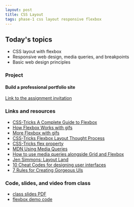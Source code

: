 ```yaml
---
layout: post
title: CSS Layout
tags: phase-1 css layout responsive flexbox
---
```


## Today's topics

- CSS layout with flexbox
- Responsive web design, media queries, and breakpoints
- Basic web design principles

### Project
#### Build a professional portfolio site

[Link to the assignment invitation](https://classroom.github.com/a/vTXzOy1b)

### Links and resources

- [CSS-Tricks A Complete Guide to Flexbox](https://css-tricks.com/snippets/css/a-guide-to-flexbox/)
- [How Flexbox Works with gifs](https://www.freecodecamp.org/news/an-animated-guide-to-flexbox-d280cf6afc35/#.ny5qtyivp)
- [More Flexbox with gifs](https://www.freecodecamp.org/news/even-more-about-how-flexbox-works-explained-in-big-colorful-animated-gifs-a5a74812b053/#.mmcrvo7pu)
- [CSS-Tricks Flexbox Layout Thought Process](https://css-tricks.com/the-thought-process-behind-a-flexbox-layout/)
- [CSS-Tricks flex property](https://css-tricks.com/almanac/properties/f/flex/)
- [MDN Using Media Queries](https://developer.mozilla.org/en-US/docs/Web/CSS/Media_Queries/Using_media_queries)
- [How to use media queries alongside Grid and Flexbox](https://www.smashingmagazine.com/2018/02/media-queries-responsive-design-2018/)
- [Jen Simmons: Layout Land](https://www.youtube.com/channel/UC7TizprGknbDalbHplROtag)
- [10 Cheat Codes for designing user interfaces](https://medium.com/sketch-app-sources/design-cheatsheet-274384775da9)
- [7 Rules for Creating Gorgeous UIs](https://medium.com/@erikdkennedy/7-rules-for-creating-gorgeous-ui-part-1-559d4e805cda)

### Code, slides, and video from class

- [class slides PDF](/slide-decks/css-layout.pdf)
- [flexbox demo code](https://github.com/momentum-team-1/examples/tree/master/css-flexbox)
